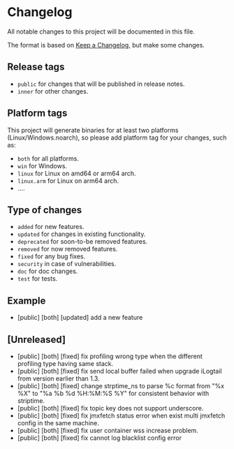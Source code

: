 # Changelog

All notable changes to this project will be documented in this file.

The format is based on [Keep a Changelog](https://keepachangelog.com/en/1.0.0/), but make some changes.

## Release tags

- `public` for changes that will be published in release notes.
- `inner` for other changes.

## Platform tags

This project will generate binaries for at least two platforms (Linux/Windows.noarch), so please add platform tag for
your changes, such as:

- `both` for all platforms.
- `win` for Windows.
- `linux` for Linux on amd64 or arm64 arch.
- `linux.arm` for Linux on arm64 arch.
- ....

## Type of changes

- `added` for new features.
- `updated` for changes in existing functionality.
- `deprecated` for soon-to-be removed features.
- `removed` for now removed features.
- `fixed` for any bug fixes.
- `security` in case of vulnerabilities.
- `doc` for doc changes.
- `test` for tests.

## Example

- [public] [both] [updated] add a new feature

## [Unreleased]
- [public] [both] [fixed] fix profiling wrong type when the different profiling type having same stack. 
- [public] [both] [fixed] fix send local buffer failed when upgrade iLogtail from version earlier than 1.3.
- [public] [both] [fixed] change strptime_ns to parse %c format from "%x %X" to "%a %b %d %H:%M:%S %Y" for consistent behavior with striptime.
- [public] [both] [fixed] fix topic key does not support underscore.
- [public] [both] [fixed] fix jmxfetch status error when exist multi jmxfetch config in the same machine.
- [public] [both] [fixed] fix user container wss increase problem.
- [public] [both] [fixed] fix cannot log blacklist config error
